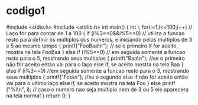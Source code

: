 # codigo1
#include <stdio.h>
#include <stdlib.h>
int main()
{
    int i;
    for(i=1;i<=100;i++) // Laço for para contar de 1 a 100
    {
        if (i%3==0&&i%5==0) // utiliza a funcao resto para definir os multiplos dos numeros, e iniciando pelos multiplos de 3 e 5 ao mesmo tempo
        {
            printf("FooBaa\n"); // se o primeiro if for aceito, mostra na tela FooBaa
        }
        else if (i%5==0) // em seguida somente a funcao resto para o 5, mostrando seus multiplos
        {
            printf("Baa\n"); //se o primeiro não for aceito então vai para o laço else if, se aceito mostra na tela Baa
        }
        else if (i%3==0) //em seguida somente a funcao resto para o 3, mostrando seus multiplos
        {
            printf("Foo\n"); //se o segundo else if não for aceito então vai para o ultimo laço else if, se aceito mostra na tela Foo
        }
        else printf ("%i\n", i); // caso o numero nao seja multiplo nem de 3 ou 5 ele aparecera na tela normal
    }
    return 0;
}
